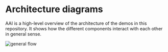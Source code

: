 # Architecture diagrams

AAI is a high-level overview of the architecture of the demos in this repository. 
It shows how the different components interact with each other in general sense.

![general flow](/images/general-flow-ai-agents-demo.png)